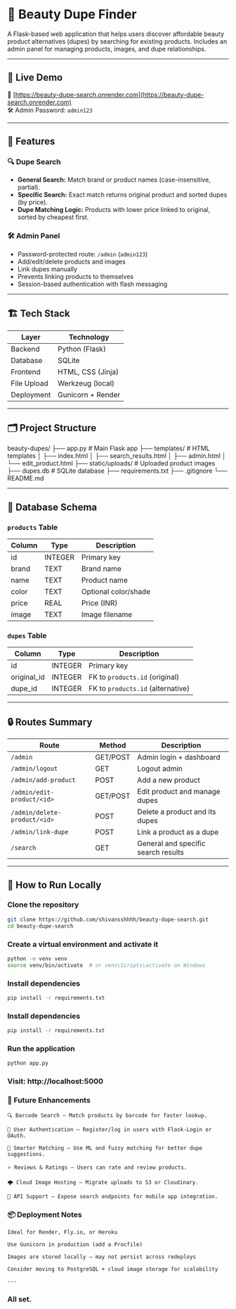 # 💄 Beauty Dupe Finder

A Flask-based web application that helps users discover affordable beauty product alternatives (dupes) by searching for existing products. Includes an admin panel for managing products, images, and dupe relationships.

---

## 🚀 Live Demo

🔗 [https://beauty-dupe-search.onrender.com](https://beauty-dupe-search.onrender.com)  
🛠️ Admin Password: `admin123`

---

## 📌 Features

### 🔍 Dupe Search

- **General Search:** Match brand or product names (case-insensitive, partial).
- **Specific Search:** Exact match returns original product and sorted dupes (by price).
- **Dupe Matching Logic:** Products with lower price linked to original, sorted by cheapest first.

### 🛠️ Admin Panel

- Password-protected route: `/admin` (`admin123`)
- Add/edit/delete products and images
- Link dupes manually
- Prevents linking products to themselves
- Session-based authentication with flash messaging

---

## 🏗️ Tech Stack

| Layer     | Technology       |
|-----------|------------------|
| Backend   | Python (Flask)   |
| Database  | SQLite           |
| Frontend  | HTML, CSS (Jinja)|
| File Upload | Werkzeug (local) |
| Deployment | Gunicorn + Render |

---

## 🗂️ Project Structure

beauty-dupes/
├── app.py # Main Flask app
├── templates/ # HTML templates
│ ├── index.html
│ ├── search_results.html
│ ├── admin.html
│ └── edit_product.html
├── static/uploads/ # Uploaded product images
├── dupes.db # SQLite database
├── requirements.txt
├── .gitignore
└── README.md


---

## 🧠 Database Schema

### `products` Table

| Column | Type    | Description         |
|--------|---------|---------------------|
| id     | INTEGER | Primary key         |
| brand  | TEXT    | Brand name          |
| name   | TEXT    | Product name        |
| color  | TEXT    | Optional color/shade|
| price  | REAL    | Price (INR)         |
| image  | TEXT    | Image filename      |

### `dupes` Table

| Column      | Type    | Description                       |
|-------------|---------|-----------------------------------|
| id          | INTEGER | Primary key                       |
| original_id | INTEGER | FK to `products.id` (original)    |
| dupe_id     | INTEGER | FK to `products.id` (alternative) |

---

## 🔒 Routes Summary

| Route                         | Method     | Description                          |
|------------------------------|------------|--------------------------------------|
| `/admin`                     | GET/POST   | Admin login + dashboard              |
| `/admin/logout`              | GET        | Logout admin                         |
| `/admin/add-product`         | POST       | Add a new product                    |
| `/admin/edit-product/<id>`   | GET/POST   | Edit product and manage dupes        |
| `/admin/delete-product/<id>` | POST       | Delete a product and its dupes       |
| `/admin/link-dupe`           | POST       | Link a product as a dupe             |
| `/search`                    | GET        | General and specific search results  |

---

## 🔧 How to Run Locally

### Clone the repository
```bash
git clone https://github.com/shivansshhhh/beauty-dupe-search.git
cd beauty-dupe-search
```

### Create a virtual environment and activate it

```bash
python -m venv venv
source venv/bin/activate  # or venv\Scripts\activate on Windows
```

### Install dependencies

```bash
pip install -r requirements.txt
```

### Install dependencies
```bash
pip install -r requirements.txt
```

### Run the application
```bash
python app.py
```

### Visit: http://localhost:5000

### 🧱 Future Enhancements
    🔍 Barcode Search — Match products by barcode for faster lookup.

    🔐 User Authentication — Register/log in users with Flask-Login or OAuth.

    🧠 Smarter Matching — Use ML and fuzzy matching for better dupe suggestions.

    ⭐ Reviews & Ratings — Users can rate and review products.

    🌩️ Cloud Image Hosting — Migrate uploads to S3 or Cloudinary.

    📱 API Support — Expose search endpoints for mobile app integration.


### 📦 Deployment Notes

    Ideal for Render, Fly.io, or Heroku

    Use Gunicorn in production (add a Procfile)

    Images are stored locally — may not persist across redeploys

    Consider moving to PostgreSQL + cloud image storage for scalability

    ---
### All set.

